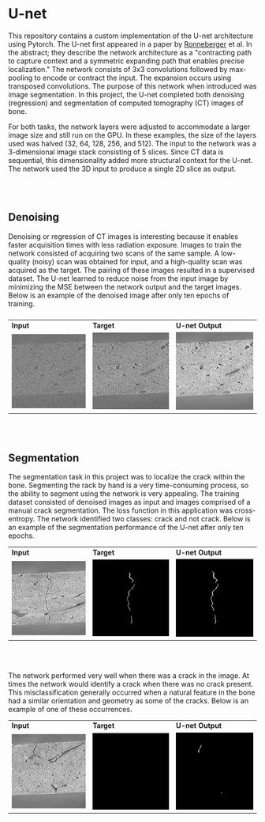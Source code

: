 # U-net

This repository contains a custom implementation of the U-net architecture using Pytorch. The U-net first appeared in a paper by [Ronneberger](https://arxiv.org/abs/1505.04597) et al. In the abstract; they describe the network architecture as a "contracting path to capture context and a symmetric expanding path that enables precise localization." The network consists of 3x3 convolutions followed by max-pooling to encode or contract the input. The expansion occurs using transposed convolutions. The purpose of this network when introduced was image segmentation. In this project, the U-net completed both denoising (regression) and segmentation of computed tomography (CT) images of bone.

For both tasks, the network layers were adjusted to accommodate a larger image size and still run on the GPU. In these examples, the size of the layers used was halved (32, 64, 128, 256, and 512). The input to the network was a 3-dimensional image stack consisting of 5 slices. Since CT data is sequential, this dimensionality added more structural context for the U-net. The network used the 3D input to produce a single 2D slice as output.

<br></br>

## Denoising

Denoising or regression of CT images is interesting because it enables faster acquisition times with less radiation exposure. Images to train the network consisted of acquiring two scans of the same sample. A low-quality (noisy) scan was obtained for input, and a high-quality scan was acquired as the target. The pairing of these images resulted in a supervised dataset. The U-net learned to reduce noise from the input image by minimizing the MSE between the network output and the target images. Below is an example of the denoised image after only ten epochs of training. 

<table>
  <tr>
    <td> <b>Input</b> </td>
    <td> <b>Target</b> </td>
    <td> <b>U-net Output</b> </td>
  </tr>
  <tr>
    <td> <img src="images/denoise_01_input.png" width=290px> </td>
    <td> <img src="images/denoise_02_target.png" width=290px> </td>
    <td> <img src="images/denoise_03_unet.png" width=290px> </td>
  </tr>
  <caption></caption>
 </table>
 
 <br></br>
 
 ## Segmentation
 
The segmentation task in this project was to localize the crack within the bone. Segmenting the rack by hand is a very time-consuming process, so the ability to segment using the network is very appealing. The training dataset consisted of denoised images as input and images comprised of a manual crack segmentation. The loss function in this application was cross-entropy. The network identified two classes: crack and not crack. Below is an example of the segmentation performance of the U-net after only ten epochs. 
 
 <table>
  <tr>
    <td> <b>Input</b> </td>
    <td> <b>Target</b> </td>
    <td> <b>U-net Output</b> </td>
  </tr>
  <tr>
    <td> <img src="images/segment_01_input.png" width=290px> </td>
    <td> <img src="images/segment_02_target.png" width=290px> </td>
    <td> <img src="images/segment_03_unet.png" width=290px> </td>
  </tr>
 </table>
 
 <br></br>
 
The network performed very well when there was a crack in the image. At times the network would identify a crack when there was no crack present. This misclassification generally occurred when a natural feature in the bone had a similar orientation and geometry as some of the cracks. Below is an example of one of these occurrences.
 
 <table>
  <tr>
    <td> <b>Input</b> </td>
    <td> <b>Target</b> </td>
    <td> <b>U-net Output</b> </td>
  </tr>
  <tr>
    <td> <img src="images/crack2_01_input.png" width=290px> </td>
    <td> <img src="images/crack2_02_target.png" width=290px> </td>
    <td> <img src="images/crack2_03_unet.png" width=290px> </td>
  </tr>
 </table>
  
